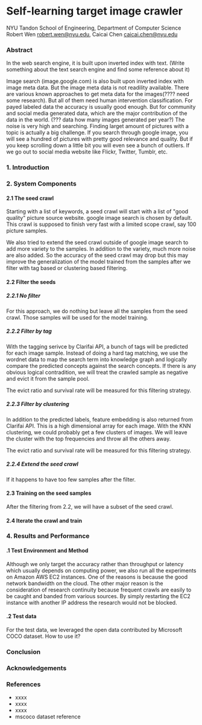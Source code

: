 # Self-learning target image crawler

NYU Tandon School of Engineering, Department of Computer Science
Robert Wen <robert.wen@nyu.edu>, Caicai Chen <caicai.chen@nyu.edu>

### Abstract

In the web search engine, it is built upon inverted index with text. (Write something about the text search engine and find some reference about it)

Image search (image.google.com) is also built upon inverted index with image meta data. But the image meta data is not readility available. There are various known approaches to get meta data for the images(???? need some research). But all of them need human intervention classification. For payed labeled data the accuracy is usually good enough. But for community and social media generated data, which are the major contribution of the data in the world. (??? data how many images generated per year?) The noise is very high and searching. Finding larget amount of pictures with a topic is actually a big challenge. If you search through google image, you will see a hundred of pictures with pretty good relevance and quality. But if you keep scrolling down a little bit you will even see a bunch of outliers. If we go out to social media website like Flickr, Twitter, Tumblr, etc. 

### 1. Introduction

### 2. System Components

#### 2.1 The seed crawl

Starting with a list of keywords, a seed crawl will start with a list of "good quality" picture source website.
google image search is chosen by default.
This crawl is supposed to finish very fast with a limited scope crawl, say 100 picture samples.

We also tried to extend the seed crawl outside of google image search to add more variety to the samples. In addition to the variety, much more noise are also added. So the accuracy of the seed crawl may drop but this may improve the generalization of the model trained from the samples after we filter with tag based or clustering based filtering.

#### 2.2 Filter the seeds

##### 2.2.1 No filter

For this approach, we do nothing but leave all the samples from the seed crawl. Those samples will be used for the model training.

##### 2.2.2 Filter by tag

With the tagging serivce by Clarifai API, a bunch of tags will be predicted for each image sample. Instead of doing a hard tag matching, we use the wordnet data to map the search term into knowledge graph and logically compare the predicted concepts against the search concepts. If there is any obvious logical contradition, we will treat the crawled sample as negative and evict it from the sample pool. 

The evict ratio and survival rate will be measured for this filtering strategy.

##### 2.2.3 Filter by clustering

In addition to the predicted labels, feature embedding is also returned from Clarifai API. This is a high dimensional array for each image. With the KNN clustering, we could probably get a few clusters of images. We will leave the cluster with the top frequencies and throw all the others away.

The evict ratio and survival rate will be measured for this filtering strategy.

##### 2.2.4 Extend the seed crawl

If it happens to have too few samples after the filter.

#### 2.3 Training on the seed samples

After the filtering from 2.2, we will have a subset of the seed crawl.

#### 2.4 Iterate the crawl and train

### 4. Results and Performance

#### .1 Test Environment and Method

Although we only target the accuracy rather than throughput or latency which usually depends on computing power, we also run all the experiments on Amazon AWS EC2 instances. One of the reasons is because the good network bandwidth on the cloud. The other major reason is the consideration of research continuity because frequent crawls are easily to be caught and banded from various sources. By simply restarting the EC2 instance with another IP address the research would not be blocked. 

#### .2 Test data

For the test data, we leveraged the open data contributed by Microsoft COCO dataset. How to use it?

### Conclusion

### Acknowledgements

### References

 * xxxx
 * xxxx
 * xxxx
 * mscoco dataset reference

